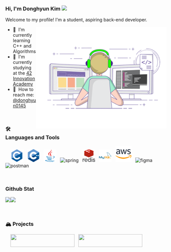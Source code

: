 ### Hi, I'm Donghyun Kim  <img src="https://media.giphy.com/media/hvRJCLFzcasrR4ia7z/giphy.gif" width="5%">
Welcome to my profile! I'm a student, aspiring back-end developer.

<img align="right" alt="GIF" src="https://github.com/reg0145/reg0145/blob/main/assets/coding.gif?raw=true" width="408" height="318" />

- 🌱 &nbsp;I’m currently learning C++ and Algorithms
- 💒 &nbsp;I'm currently studying at the [42 Innovation Academy](https://innovationacademy.kr/academy/main/view)
- 💬 &nbsp;How to reach me: [@donghyun0145](mailto:donghyun0145@gmail.com)

<br>

### 🛠 Languages and Tools
&nbsp;&nbsp;&nbsp;&nbsp;<img src="https://raw.githubusercontent.com/devicons/devicon/master/icons/c/c-original.svg" alt="c" width="40" height="40"/>&nbsp;&nbsp;&nbsp;<img src="https://raw.githubusercontent.com/devicons/devicon/master/icons/cplusplus/cplusplus-original.svg" alt="cplusplus" width="40" height="40"/>&nbsp;&nbsp;&nbsp;<img src="https://raw.githubusercontent.com/devicons/devicon/master/icons/java/java-original.svg" alt="java" width="40" height="40"/>&nbsp;&nbsp;&nbsp;<img src="https://www.vectorlogo.zone/logos/springio/springio-icon.svg" alt="spring" width="35" height="35"/>&nbsp;&nbsp;&nbsp;<img src="https://raw.githubusercontent.com/devicons/devicon/master/icons/redis/redis-original-wordmark.svg" alt="redis" width="40" height="40"/>&nbsp;&nbsp;&nbsp;<img src="https://raw.githubusercontent.com/devicons/devicon/master/icons/mysql/mysql-original-wordmark.svg" alt="mysql" width="40" height="40"/>&nbsp;&nbsp;&nbsp;<img src="https://raw.githubusercontent.com/devicons/devicon/master/icons/amazonwebservices/amazonwebservices-original-wordmark.svg" alt="aws" width="50" height="50"/>&nbsp;&nbsp;&nbsp;<img src="https://www.vectorlogo.zone/logos/figma/figma-icon.svg" alt="figma" width="40" height="40"/>&nbsp;&nbsp;&nbsp;<img src="https://www.vectorlogo.zone/logos/getpostman/getpostman-icon.svg" alt="postman" width="40" height="40"/> 

<br>

### Github Stat
<img height="180em" src="https://github-readme-stats.vercel.app/api?username=reg0145&show_icons=true&hide_border=true&&count_private=true&include_all_commits=true"/><img height="180em" src="https://github-readme-stats.vercel.app/api/top-langs/?username=reg0145&show_icons=true&hide_border=true&layout=compact&langs_count=8"/>

<br>



### 🏔 Projects
&nbsp;&nbsp;&nbsp;&nbsp;<img src="https://user-images.githubusercontent.com/90084199/156922062-1e722599-1365-493a-93da-9a3e0e55c963.png" width="200" height="40"/>&nbsp;&nbsp;&nbsp;<img src="https://avatars.githubusercontent.com/u/106161582?s=400&u=2e5f37dd238bd7730e899b2ad50521b996b8d524&v=4" width="200" height="40"/>
